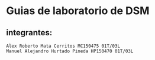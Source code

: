 # Guias de laboratorio de DSM
## integrantes: 
	Alex Roberto Mata Cerritos MC150475 01T/03L
	Manuel Alejandro Hurtado Pineda HP150470 01T/03L
